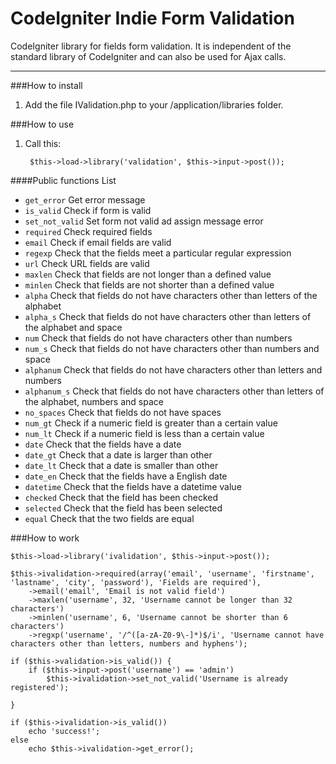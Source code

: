 CodeIgniter Indie Form Validation
=================================

CodeIgniter library for fields form validation. It is independent of the standard library of CodeIgniter and can also be used for Ajax calls.

-----

###How to install

1. Add the file IValidation.php to your /application/libraries folder.

###How to use

1. Call this:

		$this->load->library('validation', $this->input->post());

####Public functions List

- `get_error` Get error message
- `is_valid` Check if form is valid
- `set_not_valid` Set form not valid ad assign message error
- `required` Check required fields
- `email` Check if email fields are valid
- `regexp` Check that the fields meet a particular regular expression
- `url` Check URL fields are valid
- `maxlen` Check that fields are not longer than a defined value
- `minlen` Check that fields are not shorter than a defined value
- `alpha` Check that fields do not have characters other than letters of the alphabet
- `alpha_s` Check that fields do not have characters other than letters of the alphabet and space
- `num` Check that fields do not have characters other than numbers
- `num_s` Check that fields do not have characters other than numbers and space
- `alphanum` Check that fields do not have characters other than letters and numbers
- `alphanum_s` Check that fields do not have characters other than letters of the alphabet, numbers and space
- `no_spaces` Check that fields do not have spaces
- `num_gt` Check if a numeric field is greater than a certain value
- `num_lt` Check if a numeric field is less than a certain value
- `date` Check that the fields have a date
- `date_gt` Check that a date is larger than other
- `date_lt` Check that a date is smaller than other
- `date_en` Check that the fields have a English date
- `datetime` Check that the fields have a datetime value
- `checked` Check that the field has been checked
- `selected` Check that the field has been selected
- `equal` Check that the two fields are equal

###How to work

	$this->load->library('ivalidation', $this->input->post());
	
	$this->ivalidation->required(array('email', 'username', 'firstname', 'lastname', 'city', 'password'), 'Fields are required'),
		->email('email', 'Email is not valid field')
		->maxlen('username', 32, 'Username cannot be longer than 32 characters')
		->minlen('username', 6, 'Username cannot be shorter than 6 characters')
		->regxp('username', '/^([a-zA-Z0-9\-]*)$/i', 'Username cannot have characters other than letters, numbers and hyphens');
	
	if ($this->validation->is_valid()) {
		if ($this->input->post('username') == 'admin')
			$this->ivalidation->set_not_valid('Username is already registered');

	}
	
	if ($this->ivalidation->is_valid())
		echo 'success!';
	else
		echo $this->ivalidation->get_error();
